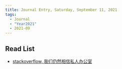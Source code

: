 ```yaml
---
title: Journal Entry, Saturday, September 11, 2021
tags:
  - Journal
  - "Year2021"
  - 2021-09
---
```


## Read List

- [stackoverflow, 我们仍然相信私人办公室](https://stackoverflow.blog/2015/01/16/why-we-still-believe-in-private-offices/)
